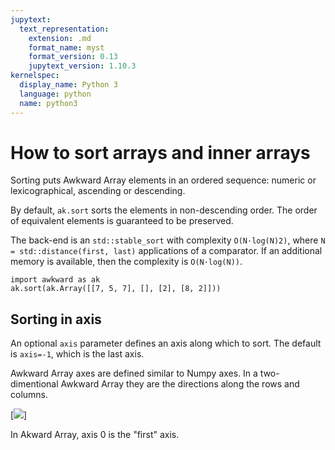 ```yaml
---
jupytext:
  text_representation:
    extension: .md
    format_name: myst
    format_version: 0.13
    jupytext_version: 1.10.3
kernelspec:
  display_name: Python 3
  language: python
  name: python3
---
```


How to sort arrays and inner arrays
===================================

Sorting puts Awkward Array elements in an ordered sequence: numeric or lexicographical, ascending or descending.

By default, `ak.sort` sorts the elements in non-descending order. The order of equivalent elements is guaranteed to be preserved.

The back-end is an `std::stable_sort` with complexity `O(N·log(N)2)`, where `N = std::distance(first, last)` applications of a comparator. If an additional memory is available, then the complexity is `O(N·log(N))`.

```{code-cell} ipython3
import awkward as ak
ak.sort(ak.Array([[7, 5, 7], [], [2], [8, 2]]))
```

Sorting in axis
---------------

An optional `axis` parameter defines an axis along which to sort. The default is `axis=-1`, which is the last axis.

Awkward Array axes are defined similar to Numpy axes. In a two-dimentional Awkward Array they are the directions along the rows and columns.

[![](img/sorting-axis.svg)]

In Akward Array, axis 0 is the "first" axis.
